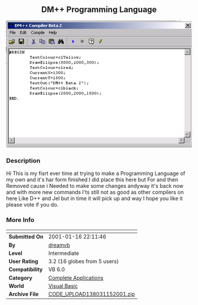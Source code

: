 ﻿<div align="center">

## DM\+\+ Programming Language

<img src="PIC20011151552219300.JPG">
</div>

### Description

Hi This is my fisrt ever time at trying to make a Programming Language of my own and it's har form finished I did place this here but For and then Removed cause i Needed to make some changes andyway it's back now and with more new commands I'ts still not as good as other compilers on here Like D++ and Jel but in time it will pick up and way I hope you like it please vote if you do.
 
### More Info
 


<span>             |<span>
---                |---
**Submitted On**   |2001-01-16 22:11:46
**By**             |[dreamvb](https://github.com/Planet-Source-Code/PSCIndex/blob/master/ByAuthor/dreamvb.md)
**Level**          |Intermediate
**User Rating**    |3.2 (16 globes from 5 users)
**Compatibility**  |VB 6\.0
**Category**       |[Complete Applications](https://github.com/Planet-Source-Code/PSCIndex/blob/master/ByCategory/complete-applications__1-27.md)
**World**          |[Visual Basic](https://github.com/Planet-Source-Code/PSCIndex/blob/master/ByWorld/visual-basic.md)
**Archive File**   |[CODE\_UPLOAD138031152001\.zip](https://github.com/Planet-Source-Code/dreamvb-dm-programming-language__1-14442/archive/master.zip)








